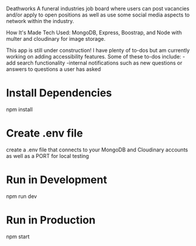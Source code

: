 Deathworks
A funeral industries job board where users can post vacancies and/or apply to open positions as well as use some social media aspects to network within the industry.

How It's Made
Tech Used: MongoDB, Express, Boostrap, and Node with multer and cloudinary for image storage.

This app is still under construction! I have plenty of to-dos but am currently working on adding accessibility features.
Some of these to-dos include:
-add search functionality
-internal notifications such as new questions or answers to questions a user has asked

# Install Dependencies

npm install

# Create .env file

create a .env file that connects to your MongoDB and Cloudinary accounts as well as a PORT for local testing

# Run in Development

npm run dev

# Run in Production

npm start
